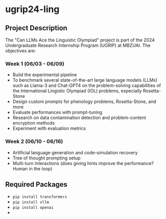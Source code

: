 # ugrip24-ling

## Project Description
The "Can LLMs Ace the Linguistic Olympiad" project is part of the 2024 Undergraduate Research Internship Program (UGRIP) at MBZUAI. The objectives are:

### Week 1 (06/03 - 06/09)
- Build the experimental pipeline
- To benchmark several state-of-the-art large language models (LLMs) such as Llama-3 and Chat-GPT4 on the problem-solving capabilities of the International Lingistic Olympiad (IOL) problems, especially Rosetta-Stone
- Design custom prompts for phenology problems, Rosetta-Stone, and more
- Evaluate performances with prompt-tuning
- Research on data contamination detection and problem-content encryption methods
- Experiment with evaluation metrics

### Week 2 (06/10 - 06/16)
- Artificial language generation and code-simulation recovery
- Tree of thought prompting setup
- Multi-turn interactions (does giving hints improve the performance? Human in the loop)

## Required Packages
- `pip install transformers`
- `pip install vllm`
- `pip install openai`
- 
  



